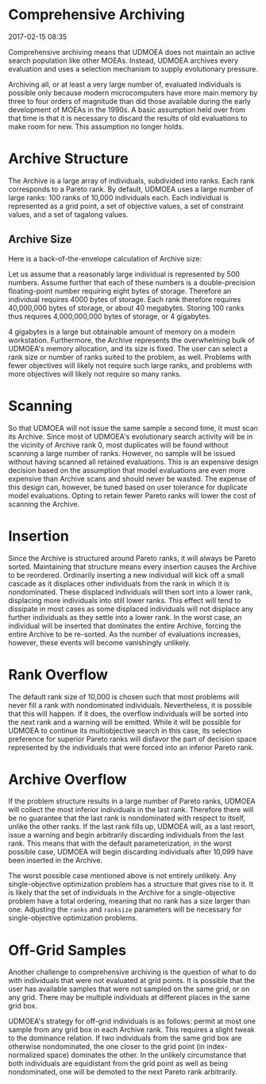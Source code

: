 # Comprehensive Archiving

2017-02-15 08:35

Comprehensive archiving means that UDMOEA does not maintain
an active search population like other MOEAs.  Instead,
UDMOEA archives every evaluation and uses a selection
mechanism to supply evolutionary pressure.

Archiving all, or at least a very large number of,
evaluated individuals is possible only because modern
microcomputers have more main memory by three to four
orders of magnitude than did those available during the
early development of MOEAs in the 1990s.  A basic
assumption held over from that time is that it is
necessary to discard the results of old evaluations
to make room for new.  This assumption no longer holds.

# Archive Structure

The Archive is a large array of individuals, subdivided
into ranks.  Each rank corresponds to a Pareto rank.
By default, UDMOEA uses a large number of large ranks:
100 ranks of 10,000 individuals each.  Each individual
is represented as a grid point, a set of objective values,
a set of constraint values, and a set of tagalong values.

## Archive Size

Here is a back-of-the-envelope calculation of Archive
size:

Let us assume that a reasonably large individual is
represented by 500 numbers.  Assume further that each
of these numbers is a double-precision floating-point
number requiring eight bytes of storage.  Therefore
an individual requires 4000 bytes of storage.  Each
rank therefore requires 40,000,000 bytes of storage,
or about 40 megabytes.  Storing 100 ranks thus requires
4,000,000,000 bytes of storage, or 4 gigabytes.

4 gigabytes is a large but obtainable amount of memory
on a modern workstation.  Furthermore, the Archive
represents the overwhelming bulk of UDMOEA's memory
allocation, and its size is fixed.  The user can
select a rank size or number of ranks suited to the
problem, as well.  Problems with fewer objectives will
likely not require such large ranks, and problems with
more objectives will likely not require so many ranks.

# Scanning

So that UDMOEA will not issue the same sample a second time,
it must scan its Archive.  Since most of UDMOEA's
evolutionary search activity will be in the vicinity of 
Archive rank 0, most duplicates will be found without
scanning a large number of ranks.  However, no sample
will be issued without having scanned all retained
evaluations.  This is an expensive design decision based
on the assumption that model evaluations are even more
expensive than Archive scans and should never be wasted.
The expense of this design can, however, be tuned based on
user tolerance for duplicate model evaluations.  Opting to
retain fewer Pareto ranks will lower the cost of scanning
the Archive.

# Insertion

Since the Archive is structured around Pareto ranks, it
will always be Pareto sorted.  Maintaining that structure
means every insertion causes the Archive to be reordered.
Ordinarily inserting a new individual will kick off a
small cascade as it displaces other individuals from
the rank in which it is nondominated.  These displaced
individuals will then sort into a lower rank, displacing
more individuals into still lower ranks.  This effect
will tend to dissipate in most cases as some displaced
individuals will not displace any further individuals as
they settle into a lower rank.  In the worst case, an
individual will be inserted that dominates the entire
Archive, forcing the entire Archive to be re-sorted.  As
the number of evaluations increases, however, these events
will become vanishingly unlikely.

# Rank Overflow

The default rank size of 10,000 is chosen such that
most problems will never fill a rank with nondominated
individuals.  Nevertheless, it is possible that this
will happen.  If it does, the overflow individuals will be
sorted into the next rank and a warning will be emitted.
While it will be possible for UDMOEA to continue its
multiobjective search in this case, its selection
preference for superior Pareto ranks will disfavor the
part of decision space represented by the individuals that
were forced into an inferior Pareto rank.

# Archive Overflow

If the problem structure results in a large number
of Pareto ranks, UDMOEA will collect the most inferior
individuals in the last rank.  Therefore there will be no
guarantee that the last rank is nondominated with respect
to itself, unlike the other ranks. If the last rank fills
up, UDMOEA will, as a last resort, issue a warning and
begin arbitrarily discarding individuals from the last
rank.  This means that with the default parameterization,
in the worst possible case, UDMOEA will begin discarding
individuals after 10,099 have been inserted in the Archive.

The worst possible case mentioned above is not entirely
unlikely.  Any single-objective optimization problem has
a structure that gives rise to it.  It is likely that the
set of individuals in the Archive for a single-objective
problem have a total ordering, meaning that no rank has a
size larger than one.  Adjusting the `ranks` and `ranksize`
parameters will be necessary for single-objective
optimization problems.

# Off-Grid Samples

Another challenge to comprehensive archiving is the
question of what to do with individuals that were not
evaluated at grid points.  It is possible that the user
has available samples that were not sampled on the same
grid, or on any grid.  There may be multiple individuals
at different places in the same grid box.

UDMOEA's strategy for off-grid individuals is as follows:
permit at most one sample from any grid box in each
Archive rank.  This requires a slight tweak to the
dominance relation.  If two individuals from the same
grid box are otherwise nondominated, the one closer
to the grid point (in index-normalized space) dominates
the other.  In the unlikely circumstance that both
individuals are equidistant from the grid point as well
as being nondominated, one will be demoted to the next
Pareto rank arbitrarily.
